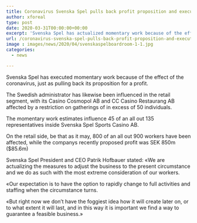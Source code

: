 ```yaml
---
title: Coronavirus Svenska Spel pulls back profit proposition and executes momentary work
author: xforeal 
type: post
date: 2020-03-31T00:00:00+00:00
excerpt: 'Svenska Spel has actualized momentary work because of the effect of the coronavirus, just as pulling back its proposition for a dividend '
url: /coronavirus-svenska-spel-pulls-back-profit-proposition-and-executes-momentary-work/
image : images/news/2020/04/svenskaspelboardroom-1-1.jpg
categories:
  - news

---
```

Svenska Spel has executed momentary work because of the effect of the coronavirus, just as pulling back its proposition for a profit. 

The Swedish administrator has likewise been influenced in the retail segment, with its Casino Cosmopol AB and CC Casino Restaurang AB affected by a restriction on gatherings of in excess of 50 individuals. 

The momentary work estimates influence 45 of an all out 135 representatives inside Svenska Spel Sports Casino AB. 

On the retail side, be that as it may, 800 of an all out 900 workers have been affected, while the companys recently proposed profit was SEK 850m ($85.6m) 

Svenska Spel President and CEO Patrik Hofbauer stated: &#171;We are actualizing the measures to adjust the business to the present circumstance and we do as such with the most extreme consideration of our workers. 

&#171;Our expectation is to have the option to rapidly change to full activities and staffing when the circumstance turns. 

&#171;But right now we don&#8217;t have the foggiest idea how it will create later on, or to what extent it will last, and in this way it is important we find a way to guarantee a feasible business.&#187;